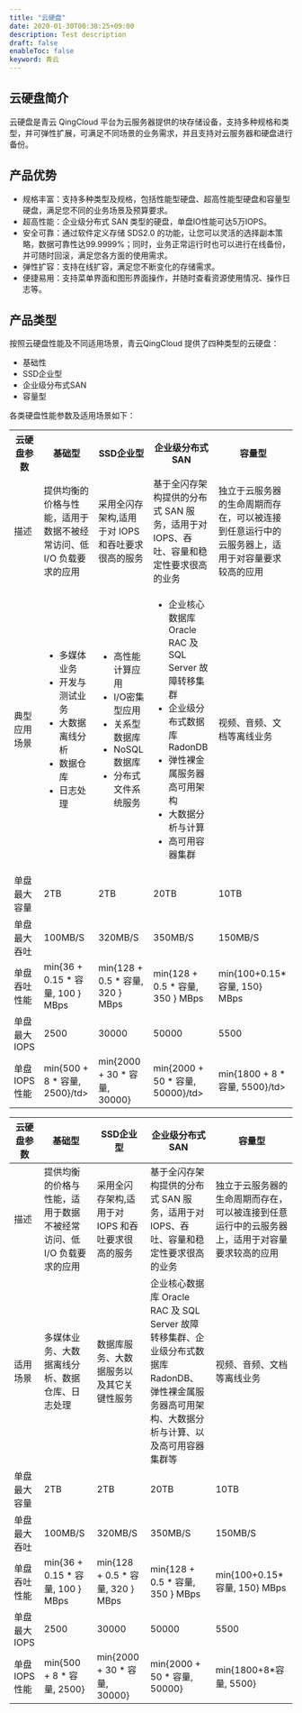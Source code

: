 ```yaml
---
title: "云硬盘"
date: 2020-01-30T00:38:25+09:00
description: Test description
draft: false
enableToc: false
keyword: 青云
---
```


## 云硬盘简介

云硬盘是青云 QingCloud 平台为云服务器提供的块存储设备，支持多种规格和类型，并可弹性扩展，可满足不同场景的业务需求，并且支持对云服务器和硬盘进行备份。

## 产品优势

- 规格丰富：支持多种类型及规格，包括性能型硬盘、超高性能型硬盘和容量型硬盘，满足您不同的业务场景及预算要求。
- 超高性能：企业级分布式 SAN 类型的硬盘，单盘IO性能可达5万IOPS。
- 安全可靠：通过软件定义存储 SDS2.0 的功能，让您可以灵活的选择副本策略，数据可靠性达99.9999%；同时，业务正常运行时也可以进行在线备份，并可随时回滚，满足您各方面的使用需求。
- 弹性扩容：支持在线扩容，满足您不断变化的存储需求。
- 便捷易用：支持菜单界面和图形界面操作，并随时查看资源使用情况、操作日志等。

## 产品类型

按照云硬盘性能及不同适用场景，青云QingCloud 提供了四种类型的云硬盘：

- 基础性
- SSD企业型
- 企业级分布式SAN
- 容量型

各类硬盘性能参数及适用场景如下：

<table>
  <tr>
  <th>云硬盘参数</th>
 	<th>基础型</th>
  <th>SSD企业型</th>
  <th>企业级分布式SAN</th>
  <th>容量型</th>
  </tr>
	<tr>
      <td>描述</td>
      <td>提供均衡的价格与性能，适用于数据不被经常访问、低 I/O 负载要求的应用</td>
      <td>采用全闪存架构,适用于对 IOPS 和吞吐要求很高的服务</td>
      <td>基于全闪存架构提供的分布式 SAN 服务，适用于对 IOPS、吞吐、容量和稳定性要求很高的业务</td>
    	<td>独立于云服务器的生命周期而存在，可以被连接到任意运行中的云服务器上，适用于对容量要求较高的应用</td>
	</tr>
	<tr>
    <td>典型应用场景</td>
		<td><ul>
				<li>多媒体业务</li>
      	<li>开发与测试业务</li>
				<li>大数据离线分析</li>
				<li>数据仓库</li>
        <li>日志处理</li>
				</ul>
    </td>
    <td><ul>
      	 <li>高性能计算应用</li>
      	 <li>I/O密集型应用</li>
				 <li>关系型数据库</li>
				 <li>NoSQL数据库</li>
				 <li>分布式文件系统服务</li>
				</ul>
    </td>
    <td><ul>
				<li>企业核心数据库 Oracle RAC 及 SQL Server 故障转移集群</li>
				<li>企业级分布式数据库 RadonDB</li>
				<li>弹性裸金属服务器高可用架构</li>
      	<li>大数据分析与计算</li>
        <li>高可用容器集群</li>
			</ul>
    </td>
    <td>视频、音频、文档等离线业务</td>
   </tr>
   <tr>
      <td>单盘最大容量</td>
      <td>2TB</td>
      <td>2TB</td>
      <td>20TB</td>
     	<td>10TB</td>
   </tr>
   <tr>
      <td>单盘最大吞吐</td>
      <td>100MB/S</td>
      <td>320MB/S</td>
      <td>350MB/S</td>
     	<td>150MB/S</td>
   </tr>
      <tr>
      <td>单盘吞吐性能</td>
      <td>min{36 + 0.15 * 容量, 100 } MBps</td>
      <td>min{128 + 0.5 * 容量, 320 } MBps</td>
      <td>min{128 + 0.5 * 容量, 350 } MBps</td>
     	<td>min{100+0.15*容量, 150} MBps</td>
   </tr>
      <tr>
      <td>单盘最大IOPS</td>
      <td>2500</td>
      <td>30000</td>
      <td>50000</td>
     	<td>5500</td>
   </tr>
      <tr>
      <td>单盘IOPS性能</td>
      <td>min{500 + 8 * 容量, 2500}/td>
      <td>min{2000 + 30 * 容量, 30000}</td>
      <td>min{2000 + 50 * 容量, 50000}/td>
     	<td>min{1800 + 8 * 容量, 5500}/td>
   </tr>
</table>

| 云硬盘参数   | 基础型                                                       | SSD企业型                                         | 企业级分布式SAN                                              | 容量型                                                       |
| ------------ | ------------------------------------------------------------ | ------------------------------------------------- | ------------------------------------------------------------ | ------------------------------------------------------------ |
| 描述         | 提供均衡的价格与性能，适用于数据不被经常访问、低 I/O 负载要求的应用 | 采用全闪存架构,适用于对 IOPS 和吞吐要求很高的服务 | 基于全闪存架构提供的分布式 SAN 服务，适用于对 IOPS、吞吐、容量和稳定性要求很高的业务 | 独立于云服务器的生命周期而存在，可以被连接到任意运行中的云服务器上，适用于对容量要求较高的应用 |
| 适用场景     | 多媒体业务、大数据离线分析、数据仓库、日志处理               | 数据库服务、大数据服务以及其它关键性服务          | 企业核心数据库 Oracle RAC 及 SQL Server 故障转移集群、企业级分布式数据库 RadonDB、弹性裸金属服务器高可用架构、大数据分析与计算、以及高可用容器集群等 | 视频、音频、文档等离线业务                                   |
| 单盘最大容量 | 2TB                                                          | 2TB                                               | 20TB                                                         | 10TB                                                         |
| 单盘最大吞吐 | 100MB/S                                                      | 320MB/S                                           | 350MB/S                                                      | 150MB/S                                                      |
| 单盘吞吐性能 | min{36 + 0.15 * 容量, 100 } MBps                             | min{128 + 0.5 * 容量, 320 } MBps                  | min{128 + 0.5 * 容量, 350 } MBps                             | min{100+0.15*容量, 150} MBps                                 |
| 单盘最大IOPS | 2500                                                         | 30000                                             | 50000                                                        | 5500                                                         |
| 单盘IOPS性能 | min{500 + 8 * 容量, 2500}                                    | min{2000 + 30 * 容量, 30000}                      | min{2000 + 50 * 容量, 50000}                                 | min{1800+8*容量, 5500}                                       |

